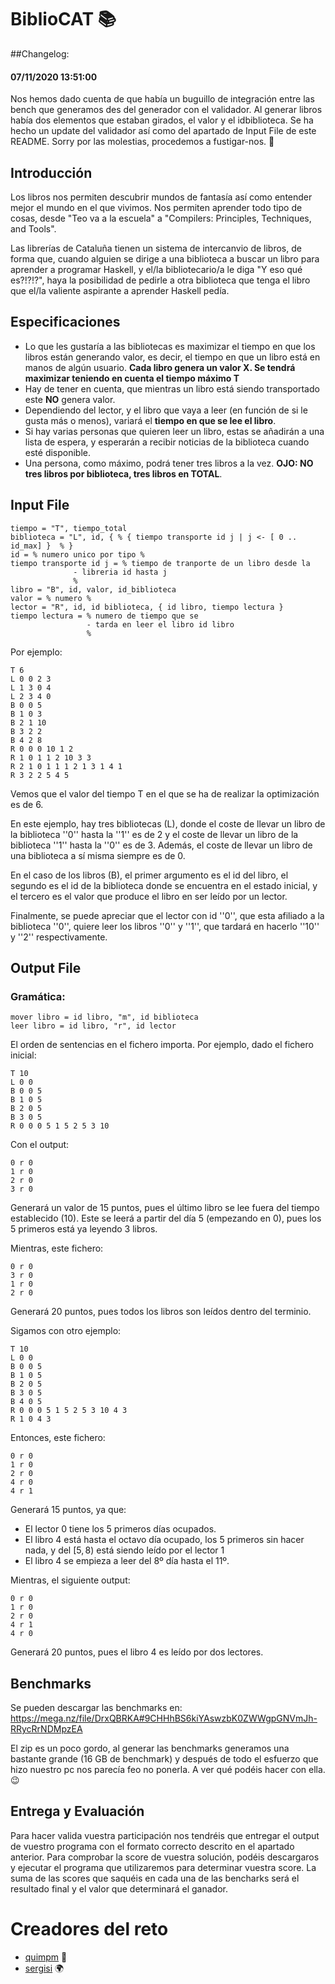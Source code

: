 # BiblioCAT :books:

##Changelog:
#### 07/11/2020 13:51:00
Nos hemos dado cuenta de que había un buguillo de integración entre las bench que generamos des del generador con el validador. Al generar libros había dos elementos que estaban girados, el valor y el idbiblioteca. Se ha hecho un update del validador así como del apartado de Input File de este README. Sorry por las molestias, procedemos a fustigar-nos. :pray:

## Introducción
Los libros nos permiten descubrir mundos de fantasía así como entender mejor el mundo en el que vivimos. Nos permiten aprender todo tipo de cosas, desde "Teo va a la escuela" a "Compilers: Principles, Techniques, and Tools".


Las librerías de Cataluña tienen un sistema de intercanvio de libros, de forma que, cuando alguien se dirige a una biblioteca a buscar un libro para aprender a programar Haskell, y el/la bibliotecario/a le diga "Y eso qué es?!?!?", haya la posibilidad de pedirle a otra biblioteca que tenga el libro que el/la valiente aspirante a aprender Haskell pedía.


## Especificaciones
* Lo que les gustaría a las bibliotecas es maximizar el tiempo en que los libros están generando valor, es decir, el tiempo en que un libro está en manos de algún usuario. **Cada libro genera un valor X. Se tendrá maximizar teniendo en cuenta el tiempo máximo T**
* Hay de tener en cuenta, que mientras un libro está siendo transportado este **NO** genera valor. 
* Dependiendo del lector, y el libro que vaya a leer (en función de si le gusta más o menos), variará el **tiempo  en que se lee el libro**.
* Si hay varias personas que quieren leer un libro, estas se añadirán a una lista de espera, y esperarán a recibir noticias de la biblioteca cuando esté disponible.
* Una persona, como máximo, podrá tener tres libros a la vez. **OJO: NO tres libros por biblioteca, tres libros en TOTAL**. 


## Input File
``` 
tiempo = "T", tiempo_total
biblioteca = "L", id, { % { tiempo transporte id j | j <- [ 0 .. id_max] }  % }
id = % numero unico por tipo %
tiempo transporte id j = % tiempo de tranporte de un libro desde la
              - libreria id hasta j
              %
libro = "B", id, valor, id_biblioteca
valor = % numero %
lector = "R", id, id biblioteca, { id libro, tiempo lectura }
tiempo lectura = % numero de tiempo que se
                 - tarda en leer el libro id libro
                 %
```

Por ejemplo:
```
T 6
L 0 0 2 3
L 1 3 0 4
L 2 3 4 0
B 0 0 5
B 1 0 3
B 2 1 10
B 3 2 2
B 4 2 8
R 0 0 0 10 1 2
R 1 0 1 1 2 10 3 3
R 2 1 0 1 1 1 2 1 3 1 4 1
R 3 2 2 5 4 5
```

Vemos que el valor del tiempo T en el que se ha de realizar la optimización es de 6.

En este ejemplo, hay tres bibliotecas (L), donde el coste de llevar un libro
de la biblioteca ''0'' hasta la ''1'' es de 2 y el coste de llevar
un libro de la biblioteca ''1'' hasta la ''0'' es de 3. Además, el coste de
llevar un libro de una biblioteca a sí misma siempre es de 0.


En el caso de los libros (B),  el primer argumento es el id del libro, 
el segundo es el id de la biblioteca donde se encuentra
en el estado inicial, y el tercero es el valor que produce el libro en
ser leído por un lector.


Finalmente, se puede apreciar que el lector con id ''0'', que esta afiliado
a la biblioteca ''0'', quiere leer los libros ''0'' y ''1'', que tardará en
hacerlo ''10'' y ''2'' respectivamente.

## Output File
### Gramática:
```
mover libro = id libro, "m", id biblioteca
leer libro = id libro, "r", id lector
```


El orden de sentencias en el fichero importa.
Por ejemplo, dado el fichero inicial:
```
T 10
L 0 0
B 0 0 5
B 1 0 5
B 2 0 5
B 3 0 5
R 0 0 0 5 1 5 2 5 3 10
```

Con el output:
```
0 r 0
1 r 0
2 r 0
3 r 0
```

Generará un valor de 15 puntos, pues el último
libro se lee fuera del tiempo establecido (10).
Este se leerá a partir del día 5 (empezando en 0),
pues los 5 primeros está ya leyendo 3 libros.


Mientras, este fichero:

```
0 r 0
3 r 0
1 r 0
2 r 0
```

Generará 20 puntos, pues todos los libros son leídos
dentro del terminio.


Sigamos con otro ejemplo:
```
T 10
L 0 0
B 0 0 5
B 1 0 5
B 2 0 5
B 3 0 5
B 4 0 5
R 0 0 0 5 1 5 2 5 3 10 4 3
R 1 0 4 3
```

Entonces, este fichero:
```
0 r 0
1 r 0
2 r 0
4 r 0
4 r 1
```
Generará 15 puntos, ya que:
+ El lector 0 tiene los 5 primeros días ocupados.
+ El libro 4 está hasta el octavo día ocupado, los
   5 primeros sin hacer nada, y del $[5, 8)$ está
   siendo leído por el lector 1
+ El libro 4 se empieza a leer del 8º día hasta el 11º.

Mientras, el siguiente output:
```
0 r 0
1 r 0
2 r 0
4 r 1
4 r 0
```
Generará 20 puntos, pues el libro 4 es leído por dos
lectores.


## Benchmarks
Se pueden descargar las benchmarks en: https://mega.nz/file/DrxQBRKA#9CHHhBS6kiYAswzbK0ZWWgpGNVmJh-RRycRrNDMpzEA


El zip es un poco gordo, al generar las benchmarks generamos una bastante grande (16 GB de benchmark) y después de todo el esfuerzo 
que hizo nuestro pc nos parecía feo no ponerla. A ver qué podéis hacer con ella. :wink:

## Entrega y Evaluación
Para hacer valida vuestra participación nos tendréis que entregar el output de vuestro programa con el formato correcto descrito en el apartado anterior. Para comprobar la score de vuestra solución, podéis descargaros y ejecutar el programa que utilizaremos para determinar vuestra score. 
La suma de las scores que saquéis en cada una de las bencharks será el resultado final y el valor que determinará el ganador.


# Creadores del reto
+ [quimpm](https://github.com/quimpm) :panda_face:
+ [sergisi](https://github.com/sergisi/) :earth_africa:
